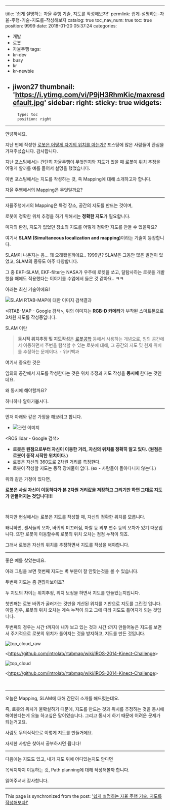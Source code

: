 
---
title: '쉽게 설명하는 자율 주행 기술, 지도를 작성해보자!'
permlink: 쉽게-설명하는-자율-주행-기술-지도를-작성해보자
catalog: true
toc_nav_num: true
toc: true
position: 9999
date: 2018-01-20 05:37:24
categories:
- 개발
- 로봇
- 자율주행
tags:
- kr-dev
- busy
- kr
- kr-newbie
- jiwon27
thumbnail: 'https://i.ytimg.com/vi/P9jH3RhmKic/maxresdefault.jpg'
sidebar:
    right:
        sticky: true
widgets:
    -
        type: toc
        position: right
---


안녕하세요.

지난 번에 작성한 <a href="https://busy.org/kr-dev/@jacobyu/7edaxv">로봇은 어떻게 자기의 위치를 아는가?</a> 포스팅에
많은 사람들이 관심을 가져주셨습니다. 감사합니다.

지난 포스팅에서는 간단히 자율주행이 무엇인지와 지도가 있을 때 로봇이 위치 추정을 어떻게 할까를 예를 들어서 설명을 했었습니다.

이번 포스팅에서는 지도를 작성하는 것, 즉 Mapping에 대해 소개하고자 합니다.

자율 주행에서의 Mapping은 무엇일까요?

<hr />

자율주행에서의 Mapping은 특정 장소, 공간의 지도를 만드는 것이며,

로봇이 정확한 위치 추정을 하기 위해서는 <strong>정확한 지도</strong>가 필요합니다.

미지의 환경, 지도가 없었던 장소의 지도를 어떻게 정확한 지도를 만들 수 있을까요?

여기서 <strong>SLAM (Simultaneous localization and mapping)</strong>이라는 기술이 등장합니다.

SLAM이 나온지는 음... 꽤 오래됐을꺼에요.. 1999년? 
SLAM은 그동안 많은 발전이 있었고, SLAM의 종류도 아주 다양합니다.

그 중 EKF-SLAM, EKF-filter는 NASA가 우주에 로켓을 쏘고, 달탐사하는 로봇을 개발했을 때에도 적용했다는 이야기를 수업에서 들은 것 같아요.. ㅋㅋ

아래는 최신 기술이에요!

<img src="https://i.ytimg.com/vi/P9jH3RhmKic/maxresdefault.jpg" alt="SLAM RTAB-MAP에 대한 이미지 검색결과" />

&lt;RTAB-MAP - Google 검색&gt;, 위의 이미지는 <strong>RGB-D 카메라</strong>가 부착된 스마트폰으로 3차원 지도를 작성중입니다.

SLAM 이란
<blockquote><b>동시적 위치추정 및 지도작성</b>은 <a title="로봇공학" href="https://ko.wikipedia.org/wiki/%EB%A1%9C%EB%B4%87%EA%B3%B5%ED%95%99">로봇공학</a> 등에서 사용하는 개념으로, 임의 공간에서 이동하면서 주변을 탐색할 수 있는 로봇에 대해, 그 공간의 지도 및 현재 위치를 추정하는 문제이다. - 위키백과</blockquote>
여기서 중요한 것은

임의의 공간에서 지도를 작성한다는 것은 위치 추정과 지도 작성을 <strong>동시에</strong> 한다는 것인데요.

왜 동시에 해야할까요?

하나하나 알아가봅시다.

<hr />

먼저 아래와 같은 가정을 해보려고 합니다.
<ul>
 	<li><img src="https://trac.vicos.si/ros/raw-attachment/wiki/Teaching/Exercises/Navigation/rviz_navigation.png" alt="관련 이미지" /></li>
</ul>
&lt;ROS lidar - Google 검색&gt;
<ul>
 	<li><strong>로봇은 원점으로부터 자신이 이동한 거리, 자신의 위치를 정확히 알고 있다. (원점은 로봇이 동작 시작한 위치이다.) </strong></li>
 	<li>로봇은 자신의 360도로 2차원 거리를 측정한다.</li>
 	<li>로봇이 작성할 지도는 동적 장애물이 없다. (ex - 사람들이 돌아다니지 않는다.)</li>
</ul>
위와 같은 가정이 있다면,

<strong>로봇은 사실 자신이 이동하다가 본 2차원 거리값을 저장하고 그리기만 하면 그대로 지도가 만들어지는 것입니다!!!</strong>

&nbsp;

하지만 현실에서는 로봇은 지도를 작성할 때, 자신의 정확한 위치를 모릅니다.

왜냐하면, 센서들의 오차, 바퀴의 미끄러짐, 마찰 등 외부 변수 등의 오차가 있기 때문입니다. 또한 로봇이 이동할수록 로봇의 위치 오차는 점점 누적이 되죠.

그래서 로봇은 자신의 위치를 추정하면서 지도를 작성을 해야합니다.

<hr />

좋은 예를 찾았는데요.

아래 그림을 보면 첫번째 지도는 벽 부분이 잘 안맞는것을 볼 수 있습니다.

두번째 지도는 좀 괜찮아보이죠?

두 지도의 차이는 위치추정, 위치 보정을 하면서 지도를 만들었는지입니다.

첫번째는 로봇 바퀴가 굴러가는 것만을 계산된 위치를 기반으로 지도를 그린것 입니다. 이럴 경우, 로봇의 위치 오차는 계속 누적이 되고 그에 따라 지도도 틀어지게 되는 것입니다.

두번째의 경우는 시간 t까지에 내가 보고 있는 것과 시간 t까지 만들어놓은 지도를 보면서 주기적으로 로봇의 위치가 틀어지는 것을 방지하고, 지도를 만든 것입니다.

<img src="https://raw.githubusercontent.com/wiki/introlab/rtabmap/doc/IROS-Kinect-Challenge/top_cloud_raw.png" alt="top_cloud_raw" />

&lt;https://github.com/introlab/rtabmap/wiki/IROS-2014-Kinect-Challenge&gt;

<img src="https://raw.githubusercontent.com/wiki/introlab/rtabmap/doc/IROS-Kinect-Challenge/top_cloud.png" alt="top_cloud" />

&lt;https://github.com/introlab/rtabmap/wiki/IROS-2014-Kinect-Challenge&gt;

&nbsp;

<hr />

오늘은 Mapping, SLAM에 대해 간단히 소개를 해드렸는데요.

즉, 로봇의 위치가 불확실하기 때문에, 
지도를 만드는 것과 위치를 추정하는 것을 동시에 해야한다는게 오늘 하고싶은 말이였습니다.
그리고 동시에 하기 때문에 어려운 문제가 되는거고요.

사람도 무의식적으로 이렇게 지도를 만들거에요.

자세한 사항은 찾아서 공부하시면 됩니다!

<hr />

다음에는 지도도 있고, 내가 지도 위에 어디있는지도 안다면

목적지까지 이동하는 것, Path planning에 대해 작성해볼까 합니다.

읽어주셔서 감사합니다.

- - -

This page is synchronized from the post: ['쉽게 설명하는 자율 주행 기술, 지도를 작성해보자!'](https://steempeak.com/@jacobyu/54qama)
